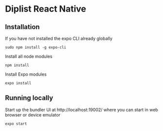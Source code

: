 # Diplist React Native

## Installation

If you have not installed the expo CLI already globally
```
sudo npm install -g expo-cli
```

Install all node modules

```
npm install
```

Install Expo modules

```
expo install
```

## Running locally

Start up the bundler UI at http://localhost:19002/ where you can start in web browser or device emulator

```
expo start
```

